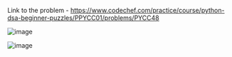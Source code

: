 Link to the problem - https://www.codechef.com/practice/course/python-dsa-beginner-puzzles/PPYCC01/problems/PYCC48


![image](https://github.com/Haleshot/Competitive-Programming/assets/57552973/dc6621ef-4acb-465f-a506-9abf8a160e6f)


![image](https://github.com/Haleshot/Competitive-Programming/assets/57552973/a44aa33b-e6a3-4971-acbf-48df98ef475e)

